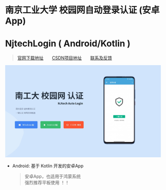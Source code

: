 # 南京工业大学 校园网自动登录认证 (安卓App)
# NjtechLogin ( Android/Kotlin )



> [官网下载地址][1]&emsp;&emsp;[CSDN项目地址][2]&emsp;&emsp;[联系及反馈][3]

![官网主页示图][0]


- Android: 基于 Kotlin 开发的安卓App
  > 安卓App，也适用于鸿蒙系统  
  > 强烈推荐平板使用 ！！




[0]: https://github.com/AlpHerk/NjtechAutoLogin/blob/Windows/docs/images/homepage.jpg
[1]: https://alpherk.github.io/NjtechAutoLogin/
[2]: https://blog.csdn.net/Alpherkin/article/details/120580798
[3]: https://blog.csdn.net/Alpherkin
[4]: https://github.com/AlpHerk/NjtechAutoLogin/blob/WebPage/images/homepage.jpg